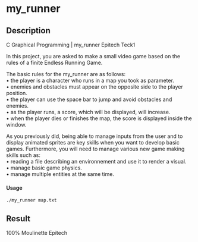 # my_runner

## Description
C Graphical Programming | my_runner Epitech Teck1

In this project, you are asked to make a small video game based on the rules of a finite Endless Running
Game.

The basic rules for the my_runner are as follows:  
• the player is a character who runs in a map you took as parameter.  
• enemies and obstacles must appear on the opposite side to the player position.  
• the player can use the space bar to jump and avoid obstacles and enemies.  
• as the player runs, a score, which will be displayed, will increase.  
• when the player dies or finishes the map, the score is displayed inside the window.

As you previously did, being able to manage inputs from the user and to display animated sprites are key
skills when you want to develop basic games. Furthermore, you will need to manage various new game
making skills such as:  
• reading a file describing an environnement and use it to render a visual.  
• manage basic game physics.  
• manage multiple entities at the same time.

#### Usage
    ./my_runner map.txt

## Result
100% Moulinette Epitech
